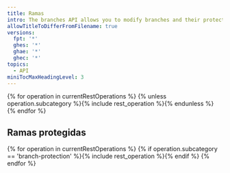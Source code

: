 ```yaml
---
title: Ramas
intro: The branches API allows you to modify branches and their protection settings.
allowTitleToDifferFromFilename: true
versions:
  fpt: '*'
  ghes: '*'
  ghae: '*'
  ghec: '*'
topics:
  - API
miniTocMaxHeadingLevel: 3
---
```


{% for operation in currentRestOperations %}
  {% unless operation.subcategory %}{% include rest_operation %}{% endunless %}
{% endfor %}

## Ramas protegidas
{% for operation in currentRestOperations %}
  {% if operation.subcategory == 'branch-protection' %}{% include rest_operation %}{% endif %}
{% endfor %}
